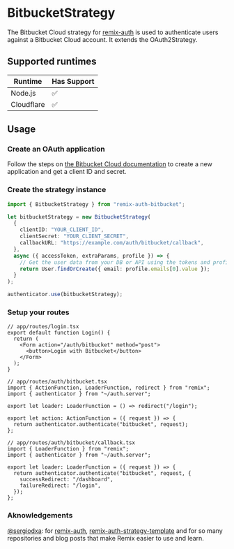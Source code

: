 # BitbucketStrategy

The Bitbucket Cloud strategy for [remix-auth](https://github.com/sergiodxa/remix-auth) is used to authenticate users against a Bitbucket Cloud account. It extends the OAuth2Strategy.

## Supported runtimes

| Runtime    | Has Support |
| ---------- | ----------- |
| Node.js    | ✅          |
| Cloudflare | ✅          |

## Usage

### Create an OAuth application

Follow the steps on [the Bitbucket Cloud documentation](https://support.atlassian.com/bitbucket-cloud/docs/use-oauth-on-bitbucket-cloud/) to create a new application and get a client ID and secret.

### Create the strategy instance

```ts
import { BitbucketStrategy } from "remix-auth-bitbucket";

let bitbucketStrategy = new BitbucketStrategy(
  {
    clientID: "YOUR_CLIENT_ID",
    clientSecret: "YOUR_CLIENT_SECRET",
    callbackURL: "https://example.com/auth/bitbucket/callback",
  },
  async ({ accessToken, extraParams, profile }) => {
    // Get the user data from your DB or API using the tokens and profile
    return User.findOrCreate({ email: profile.emails[0].value });
  }
);

authenticator.use(bitbucketStrategy);
```

### Setup your routes

```tsx
// app/routes/login.tsx
export default function Login() {
  return (
    <Form action="/auth/bitbucket" method="post">
      <button>Login with Bitbucket</button>
    </Form>
  );
}
```

```tsx
// app/routes/auth/bitbucket.tsx
import { ActionFunction, LoaderFunction, redirect } from "remix";
import { authenticator } from "~/auth.server";

export let loader: LoaderFunction = () => redirect("/login");

export let action: ActionFunction = ({ request }) => {
  return authenticator.authenticate("bitbucket", request);
};
```

```tsx
// app/routes/auth/bitbucket/callback.tsx
import { LoaderFunction } from "remix";
import { authenticator } from "~/auth.server";

export let loader: LoaderFunction = ({ request }) => {
  return authenticator.authenticate("bitbucket", request, {
    successRedirect: "/dashboard",
    failureRedirect: "/login",
  });
};
```

### Aknowledgements

[@sergiodxa](https://github.com/sergiodxa): for [remix-auth](https://github.com/sergiodxa/remix-auth), [remix-auth-strategy-template](https://github.com/sergiodxa/remix-auth-strategy-template) and for so many repositories and blog posts that make Remix easier to use and learn.
